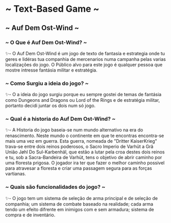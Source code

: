 <h1> ~ Text-Based Game ~ </h2>
<h2> ~ Auf Dem Ost-Wind ~ </h2>

<h3> ~ O Que é Auf Dem Ost-Wind? ~ </h3>
✨- O Auf Dem Ost-Wind é um jogo de texto de fantasía e estrategia onde tu geres e lidéras tua companhia de mercenarios numa campanha pelas varias localizações do jogo. O Público alvo para este jogo é qualquer pessoa que mostre intresse fantásia militar e estratégia.

<h3> ~ Como Surgiu a ideia do jogo? ~ </h3>
✨- O a ideia do jogo surgiu porque eu sempre gostei de temas de fantásia como Dungeons and Dragons ou Lord of the Rings e de estratégia militar, portanto decidi juntar os dois num só jogo.

<h3> ~ Qual é a historia do Auf Dem Ost-Wind? ~ </h3>
✨- A Historia do jogo baseia-se num mundo alternativo na era do renascimento. Neste mundo o continente em que te encontras encontra-se mais uma vez em guerra. Esta guerra, nomeada de "Dritter KaiserKrieg" trava-se entre dois reinos poderosos, o Sacro Imperio de Varhüt a Grã União Jøhl Do Sul-Karbenhäl, que estão a lutar pela croa destes dois reinos e tu, sob a Sacra-Bandeira de Varhüt, tens o objetivo de abrir caminho por uma floresta prigosa. O jogador ira ter que fazer o melhor caminho possivel para atravesar a floresta e criar uma passagem segura para as forças vartianas.

<h3> ~ Quais são funcionalidades do jogo? ~ </h3>
✨- O jogo tem um sistema de seleção de arma principal e de seleção de companhia; um sistema de combate baseado na realidade; cada arma tendo um efeito difrente em inimigos com e sem armadura; sistema de compra e de inventário.





